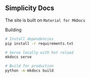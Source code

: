 ## Simplicity Docs

The site is built on `Material for MkDocs` 

Building

```bash
# Install dependencies
pip install -r requirements.txt

# Serve locally with hot reload
mkdocs serve

# Build for production
python -m mkdocs build
```
